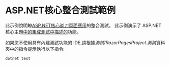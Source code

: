 # <a name="aspnet-core-integration-testing-sample"></a>ASP.NET核心整合測試範例

此示例說明瞭[ASP.NET核心剃刀頁面應用](https://docs.microsoft.com/aspnet/core/mvc/razor-pages)的整合測試。 此示例演示了 ASP.NET 核心主題[中的集成測試中描述的](https://docs.microsoft.com/aspnet/core/test/integration-tests)功能。

如果您不使用具有內建測試功能的 IDE,請根據*測試/RazorPagesProject.測試*資料夾中的指令提示執行以下指令:

```console
dotnet test
```
